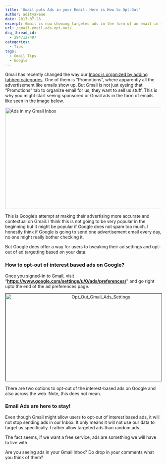 ```yaml
---
title: 'Gmail puts Ads in your Email: Here is How to Opt-Out'
author: adityakane
date: 2013-07-26
excerpt: Gmail is now showing targeted ads in the form of an email in the promotion tab. A few tips on how users can opt-out of interest based ads which use user data to send emails in a targeted manner.
url: /gmail-email-ads-opt-out/
dsq_thread_id:
  - 2947127497
categories:
  - Tips
tags:
  - Gmail Tips
  - Google
---
```

Gmail has recently changed the way our [Inbox is organized by adding tabbed categories][1]. One of them is &#8220;Promotions&#8221;, where apparently all the advertisement like emails show up. But Gmail is not just eyeing that &#8220;Promotions&#8221; tab to organize email for us, they want to sell us stuff. This is why you might start seeing sponsored or Gmail ads in the form of emails like seen in the image below.

[<img class="aligncenter size-medium wp-image-76785" alt="Ads in my Gmail Inbox" src="http://cdn.devilsworkshop.org/files/2013/07/Ads-in-my-Gmail-Inbox-600x327.png" width="600" height="327" />][2]

This is Google&#8217;s attempt at making their advertising more accurate and contextual on Gmail. I think this is not going to be very popular in the beginning but it might be popular if Google does not spam too much. I honestly think if Google is going to send one advertisement email every day, no one might really bother checking it.

But Google does offer a way for users to tweaking their ad settings and opt-out of ad targetting based on your data.

### How to opt-out of interest based ads on Google?

Once you signed-in to Gmail, visit &#8220;**<a href="https://www.google.com/settings/u/0/ads/preferences/" onclick="_gaq.push(['_trackEvent', 'outbound-article', 'https://www.google.com/settings/u/0/ads/preferences/', 'https://www.google.com/settings/u/0/ads/preferences/']);" >https://www.google.com/settings/u/0/ads/preferences/</a>**&#8221; and go right upto the end of the ad preferences page.

<p style="text-align: center;">
  <a href="http://cdn.devilsworkshop.org/files/2013/07/Opt_Out_Gmail_Ads_Settings.png"><img class="aligncenter size-medium wp-image-76787" style="border: 1px solid black;" alt="Opt_Out_Gmail_Ads_Settings" src="http://cdn.devilsworkshop.org/files/2013/07/Opt_Out_Gmail_Ads_Settings-600x282.png" width="600" height="282" /></a>
</p>

There are two options to opt-out of the interest-based ads on Google and also across the web. Note, this does not mean.

### Email Ads are here to stay!

Even though Gmail might allow users to opt-out of interest based ads, it will not stop sending ads in our Inbox. It only means it will not use our data to target us specifically. I rather allow targeted ads than random ads.

The fact seems, if we want a free service, ads are something we will have to live with.

Are you seeing ads in your Gmail Inbox? Do drop in your comments what you think of them?

 [1]: http://devilsworkshop.org/news/gmail-inbox-experience-redesigned-android-app-weeks/74796/ "Gmail introduces tabbed categories in redesign"
 [2]: http://cdn.devilsworkshop.org/files/2013/07/Ads-in-my-Gmail-Inbox.png
